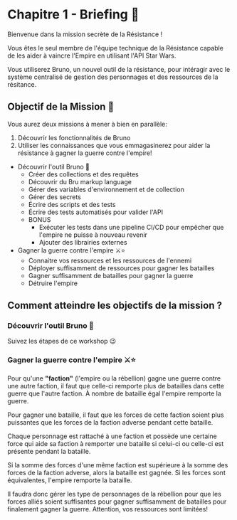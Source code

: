 # Chapitre 1 - Briefing 📜

Bienvenue dans la mission secrète de la Résistance !

Vous êtes le seul membre de l'équipe technique de la Résistance capable de les aider à vaincre l'Empire en utilisant l'API Star Wars.

Vous utiliserez Bruno, un nouvel outil de la résistance, pour intéragir avec le système centralisé de gestion des personnages et des ressources de la résitance.

## Objectif de la Mission 🎯

Vous aurez deux missions à mener à bien en parallèle:
1. Découvrir les fonctionnalités de Bruno
2. Utiliser les connaissances que vous emmagasinerez pour aider la résistance à gagner la guerre contre l'empire!

- Découvrir l'outil Bruno 🐶
    - Créer des collections et des requêtes
    - Découvrir du Bru markup language
    - Gérer des variables d'environnement et de collection
    - Gérer des secrets
    - Écrire des scripts et des tests
    - Écrire des tests automatisés pour valider l'API
  - BONUS
    - Exécuter les tests dans une pipeline CI/CD pour empêcher que l'empire ne puisse à nouveau revenir
    - Ajouter des librairies externes
- Gagner la guerre contre l'empire ⚔️⭐
  - Connaitre vos ressources et les ressources de l'ennemi
  - Déployer suffisamment de ressources pour gagner les batailles
  - Gagner suffisamment de batailles pour gagner la guerre
  - Détruire l'empire

## Comment atteindre les objectifs de la mission ?

### Découvrir l'outil Bruno 🐶
Suivez les étapes de ce workshop 😉

### Gagner la guerre contre l'empire ⚔️⭐
Pour qu'une **"faction"** (l'empire ou la rébellion) gagne une guerre contre une autre faction, il faut que celle-ci remporte plus de batailles dans cette guerre que l'autre faction. À nombre de bataille égal l'empire remporte la guerre.

Pour gagner une bataille, il faut que les forces de cette faction soient plus puissantes que les forces de la faction adverse pendant cette bataille.

Chaque personnage est rattaché à une faction et possède une certaine force qui aide sa faction à remporter une bataille si celui-ci ou celle-ci est présente pendant la bataille.

Si la somme des forces d'une même faction est supérieure à la somme des forces de la faction adverse, alors la bataille est gagnée. Si les forces sont équivalentes, l'empire remporte la bataille.

Il faudra donc gérer les type de personnages de la rébellion pour que les forces alliés soient suffisantes pour gagner suffisamment de batailles pour finalement gagner la guerre.
Attention, vos ressources sont limitées!